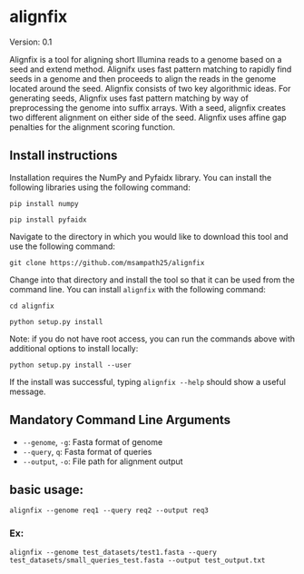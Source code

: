 # alignfix

Version: 0.1

Alignfix is a tool for aligning short Illumina reads to a genome based on a seed and extend method.
Alignifx uses fast pattern matching to rapidly find seeds in a genome and then proceeds to align the reads 
in the genome located around the seed. Alignfix consists of two key algorithmic ideas. For generating seeds,
Alignfix uses fast pattern matching by way of preprocessing the genome into suffix arrays. With a seed, alignfix creates
two different alignment on either side of the seed. Alignfix uses affine gap penalties for the alignment scoring
function.

## Install instructions
Installation requires the NumPy and Pyfaidx library.
You can install the following libraries using the following command:
```
pip install numpy
```
```
pip install pyfaidx
```
Navigate to the directory in which you would like to download this tool and use the following command:
```
git clone https://github.com/msampath25/alignfix
```
Change into that directory and install the tool so that it can be used from the command line. You can install ```alignfix``` with the following command:
```
cd alignfix
```
```
python setup.py install
```
Note: if you do not have root access, you can run the commands above with additional options to install locally:
```
python setup.py install --user
```
If the install was successful, typing ```alignfix --help``` should show a useful message.

## Mandatory Command Line Arguments
- `--genome`, `-g`: Fasta format of genome
- `--query`, `q`: Fasta format of queries
- `--output`, `-o`: File path for alignment output

## basic usage:
```unix
alignfix --genome req1 --query req2 --output req3
```
### Ex:
```unix
alignfix --genome test_datasets/test1.fasta --query test_datasets/small_queries_test.fasta --output test_output.txt
```

